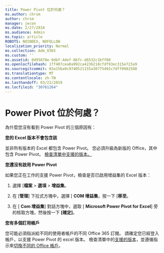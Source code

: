 ```yaml
---
title: Power Pivot 位於何處？
ms.author: chrsm
author: chrsm
manager: jecon
ms.date: 2/27/2018
ms.audience: Admin
ms.topic: article
ROBOTS: NOINDEX, NOFOLLOW
localization_priority: Normal
ms.collection: Adm_O365
ms.custom: ''
ms.assetid: 0d95078e-9dbf-4def-8bfc-d6532c1bff00
ms.openlocfilehash: 1ff407cea0a992ca4236218cfdf93ec315e723a9
ms.sourcegitcommit: 03a156a9c9740521155a30775492c7dff0982588
ms.translationtype: MT
ms.contentlocale: zh-TW
ms.lasthandoff: 03/22/2019
ms.locfileid: "30761264"
---
```

# <a name="where-is-power-pivot"></a>Power Pivot 位於何處？

為什麼您沒有看到 Power Pivot 的三個原因有：
  
 **您的 Excel 版本不會包含該**
  
並非所有版本的 Excel 都包含 Power Pivot。 您必須升級為新版的 Office，其中包含 Power Pivot。 [檢查清單中支援的版本。](https://support.office.com/article/aa64e217-4b6e-410b-8337-20b87e1c2a4b.aspx)
  
 **您還沒有啟用 Power Pivot**
  
如果您正在工作的支援 Power Pivot，檢查是否已啟用增益集的 Excel 版本：
  
1. 選擇 [**檔案** \> **選項** \> **增益集**。
    
2. 在 [**管理**] 下拉式方塊中，選擇 [ **COM 增益集**，按一下 [**移至**。
    
3. 在 [ **Com 增益集**] 對話方塊中，選取 [ **Microsoft Power Pivot for Excel**] 旁的核取方塊，然後按一下 **[確定]**。 
    
 **您有多個訂用帳戶**
  
您可能必須指派給不同的使用者帳戶的不同 Office 365 訂閱。 請確定您已經登入帳戶，以支援 Power Pivot 的 excel 版本。 檢查清單中的[支援的版本](https://support.office.com/article/aa64e217-4b6e-410b-8337-20b87e1c2a4b.aspx)，並遵循指示來[切換不同的 Office 帳戶](https://support.office.com/article/b9582171-fd1f-4284-9846-bdd72bb28426.aspx#BKMK_WebSwitchAccounts)。
  

